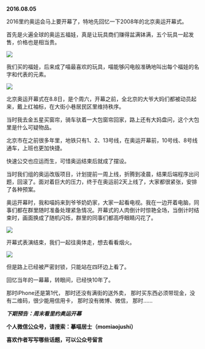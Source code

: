 
          
            
**2016.08.05**

2016里约奥运会马上要开幕了，特地先回忆一下2008年的北京奥运开幕式。

首先是火遍全球的奥运五福娃，真是让玩具商们赚得盆满钵满，五个玩具一起发售，价格也是相当贵。




![](//upload-images.jianshu.io/upload_images/51001-74e152fcd9b7ae9d.jpg)




我们买的福娃，后来成了喵最喜欢的玩具，喵能够闪电般准确地叫出每个福娃的名字和代表的元素。




![](//upload-images.jianshu.io/upload_images/51001-9bb02b802c601998.jpg)




北京奥运开幕式在8.8日，是个周六，开幕之前，全北京的大爷大妈们都被动员起来，戴上红袖标，在大街小巷居民区里维持秩序。

当时我去金五星买窗帘，骑车驮着一大包窗帘回家，路上还有大妈盘问，这个大包里是什么可疑物品。

北京市在之前很多年里，地铁只有1、2、13号线，在奥运开幕前，10号线、8号线通车，上班也更加快捷。

快速公交也应运而生，可惜奥运结束后就成了摆设。

当时我们组的奥运改版项目，计划提前一周上线，折腾到凌晨，结果后端程序出问题，回滚了。面对着巨大的压力，终于在奥运前2天上线了，大家都很紧张，安排了各种预案。

奥运开幕时，我和喵妈来到爷爷奶奶家，大家一起看电视。我在一边开着电脑，同事们都在群里随时准备处理紧急情况。开幕式的人肉倒计时惊艳全场，当倒计时结束时，画面换成了随机闪烁，群里的同事们都高呼眼睛闪花了。




![](//upload-images.jianshu.io/upload_images/51001-0247ee54c4b6e850.jpg)




开幕式表演结束，我们一起往奥体走，想去看看烟火。




![](//upload-images.jianshu.io/upload_images/51001-7ff1cca95b14bfc8.jpg)




但是路上已经被严密封锁，只能站在四环边上看了。

回忆当年的一幕幕，转眼间，已经快10年了。

那时iPhone还是第1代，
那时还没有满街的送外卖，
那时买东西必须带现金，没有二维码，很少能用信用卡，
那时没有微博、微信，
那时......


***下期预告：周末看里约奥运开幕***


**个人微信公众号，请搜索：摹喵居士（momiaojushi）**

**喜欢作者写写哪些话题，可以公众号留言**

          
        